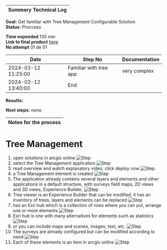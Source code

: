 | **Summary Technical Log**                                 |
|-----------------------------------------------------------|

**Goal:** Get familiar with Tree Management Configurable Solution  
**Status:** Proccess
  
**Time expended**         135 min  
**Link to final product** [here](https://experience.arcgis.com/experience/2f212524ec55480fa443e4e8e1e6ffb3)  
**No attempt** 01 de 01  

| **Date**              | **Step No**              | **Documentation** |
|-----------------------|--------------------------|-------------------|
| 2024-03-12 11:25:00   | Familiar with tree app   | very complex      |
| 2024-03-12 13:40:00   | End                      |

**Results:**  


**Next steps:**
none.

| **Notes for the process**                                |
|-----------------------------------------------------------|

# Tree Management  
1. open solutions in arcgis online
![Step](../a00templates/img/img123.png)
2. select the Tree Management application
![Step](../a00templates/img/img124.png)
3. read overview and watch explanatory video, click deploy now
![Step](../a00templates/img/img125.png)
4. a Tree Management element is created
![Step](../a00templates/img/img126.png)
5. The application already contains several layers and elements and other applications in a default structure, with surveys field maps, 2D views and 3D views, Experience Builder,
![Step](../a00templates/img/img127.png)
6. Tree viewer is an Experience Builder that can be modified, it has an inventory of trees, layers and elements can be replaced
![Step](../a00templates/img/img128.png)
7. has an Esri hub which is a collection of rows where you can put, arrange one or more elements
![Step](../a00templates/img/img129.png)
8. Esri hub is one with many alternatives for elements such as statistics
![Step](../a00templates/img/img130.png)
9. or you can include maps and scenes, images, text, etc.
![Step](../a00templates/img/img131.png)
10. The surveys are already configured but can be modified according to need
![Step](../a00templates/img/img132.png)
11. Each of these elements is an item in arcgis online
![Step](../a00templates/img/img133.png)
